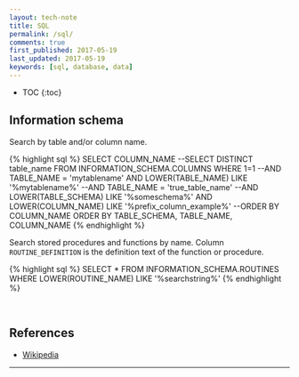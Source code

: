 ```yaml
---
layout: tech-note
title: SQL
permalink: /sql/
comments: true
first_published: 2017-05-19
last_updated: 2017-05-19
keywords: [sql, database, data]
---
```


* TOC
{:toc}

## Information schema

Search by table and/or column name.

{% highlight sql %}
SELECT COLUMN_NAME
--SELECT DISTINCT table_name
FROM INFORMATION_SCHEMA.COLUMNS
WHERE 1=1
  --AND TABLE_NAME = 'mytablename'
  AND LOWER(TABLE_NAME) LIKE '%mytablename%'
  --AND TABLE_NAME = 'true_table_name'
  --AND LOWER(TABLE_SCHEMA) LIKE '%someschema%'
  AND LOWER(COLUMN_NAME) LIKE '%prefix_column_example%'
--ORDER BY COLUMN_NAME
ORDER BY TABLE_SCHEMA, TABLE_NAME, COLUMN_NAME
{% endhighlight %}

Search stored procedures and functions by name. Column `ROUTINE_DEFINITION` is
the definition text of the function or procedure.

{% highlight sql %}
SELECT *
FROM INFORMATION_SCHEMA.ROUTINES
WHERE LOWER(ROUTINE_NAME) LIKE '%searchstring%'
{% endhighlight %}

<br/>

## References

- [Wikipedia](https://en.wikipedia.org/wiki/Information_schema)

---
